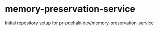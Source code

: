 # memory-preservation-service

Initial repository setup for pr-poehali-dev/memory-preservation-service